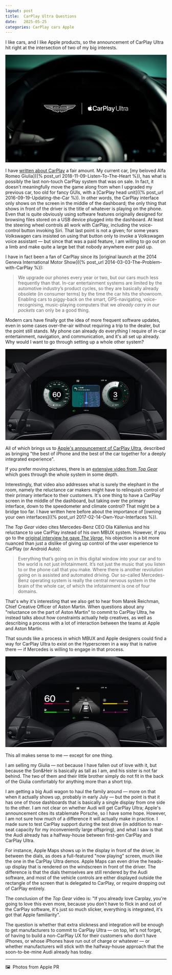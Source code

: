 ```yaml
---
layout: post
title:  CarPlay Ultra Questions
date:   2025-05-25
categories: CarPlay cars Apple 
---
```


I like cars, and I like Apple products, so the announcement of CarPlay Ultra hit right at the intersection of two of my big interests.

![CarPlay Ultra in an Aston Martin dashboard](/images/motor283-Aston_Martin_Apple_CarPlay_Ultra_02-2578651128.jpg)

I have [written about CarPlay](https://findthethread.blog/categories/#CarPlay) a fair amount. My current car, [my beloved Alfa Romeo Giulia]({% post_url 2018-11-09-Listen-To-The-Heart %}), has what is possibly the last non-touch CarPlay system that was on sale. In fact, it doesn't meaningfully move the game along from when I upgraded my previous car, too old for fancy GUIs, with a [CarPlay head unit]({% post_url 2016-09-19-Updating-the-Car %}). In other words, the CarPlay interface only shows on the screen in the middle of the dashboard; the only thing that shows in front of the driver is the title of whatever is playing on the phone. Even that is quite obviously using software features originally designed for browsing files stored on a USB device plugged into the dashboard. At least the steering wheel controls all work with CarPlay, including the voice-control button invoking Siri. That last point is not a given; for some years Volkswagen cars insisted on using that button only to invoke a Volkswagen voice assistant — but since that was a paid feature, I am willing to go out on a limb and make quite a large bet that nobody anywhere ever paid up.

I have in fact been a fan of CarPlay since its [original launch at the 2014 Geneva International Motor Show]({% post_url 2014-03-03-The-Problem-with-CarPlay %}):

> We upgrade our phones every year or two, but our cars much less frequently than that. In-car entertainment systems are limited by the automotive industry’s product cycles, so they are basically already obsolete (in consumer terms) by the time the car hits the showroom. Enabling cars to piggy-back on the smart, GPS-navigating, voice-recognising, music-playing computers that we *already carry in our pockets* can only be a good thing.

Modern cars have finally got the idea of more frequent software updates, even in some cases over-the-air without requiring a trip to the dealer, but the point still stands. My phone can already do everything I require of in-car entertainment, navigation, and communication, and it's all set up already. Why would I want to go through setting up a whole other system?

![CarPlay Ultra in an Aston Martin dashboard](/images/Apple-CarPlay-Ultra-cluster-Maps_big.jpg.large_2x.jpg)

All of which brings us to [Apple's announcement of CarPlay Ultra](https://www.apple.com/newsroom/2025/05/carplay-ultra-the-next-generation-of-carplay-begins-rolling-out-today/), described as bringing "the best of iPhone and the best of the car together for a deeply integrated experience".

If you prefer moving pictures, there is an [extensive video from *Top Gear*](https://www.youtube.com/watch?v=EQlLjVraA9g) which goes through the whole system in some depth. 

Interestingly, that video also addresses what is surely the elephant in the room, namely the reluctance car makers might have to relinquish control of their primary interface to their customers. It's one thing to have a CarPlay screen in the middle of the dashboard, but taking over the primary interface, down to the speedometer and climate control? That might be a bridge too far. I have written here before about the importance of [owning your own interfaces]({% post_url 2017-02-14-Own-Your-Interfaces %}).

The *Top Gear* video cites Mercedes-Benz CEO Ola Källenius and his reluctance to use CarPlay instead of his own MBUX system. However, if you go to the [original interview he gave *The Verge*](https://www.theverge.com/24140551/mercedes-benz-ola-kallenius-ev-gwagen-carplay-apple), his objection is a bit more nuanced than just a dislike of giving up control of the user experience to CarPlay (or Android Auto):

> Everything that’s going on in this digital window into your car and to the world is not just infotainment. It’s not just the music that you listen to or the phone call that you make. Where there is another revolution going on is assisted and automated driving. Our so-called Mercedes-Benz operating system is really the central nervous system in the brain of the whole car, of which the infotainment is one of four domains.

That's why it's interesting that we also get to hear from Marek Reichman, Chief Creative Officer of Aston Martin. When questions about any "reluctance on the part of Aston Martin" to commit to CarPlay Ultra, he instead talks about how constraints actually help creatives, as well as describing a process with a lot of interaction between the teams at Apple and Aston Martin.

That sounds like a process in which MBUX and Apple designers could find a way for CarPlay Ultra to exist on the Hyperscreen in a way that is native there — if Mercedes is willing to engage in that process. 

![CarPlay Ultra in an Aston Martin dashboard](/images/Apple-CarPlay-Ultra-instrument-cluster-themes-02_big.jpg.large_2x.jpg)

This all makes sense to me — except for one thing. 

I am selling my Giulia — not because I have fallen out of love with it, but because the Son&Heir is basically as tall as I am, and his sister is not far behind. The two of them and their little brother simply do not fit in the back of the Giulia comfortably for anything more than a short trip.

I am getting a big Audi wagon to haul the family around — more on that when it actually shows up, probably in early July — but the point is that it has one of those dashboards that is basically a single display from one side to the other. I am not clear on whether Audi will get CarPlay Ultra; Apple's announcement cites its stablemate Porsche, so I have some hope. However, I am not sure how much of a difference it will actually make in practice. I made sure to test CarPlay support during the test drive (in addition to rear-seat capacity for my inconveniently large offspring), and what I saw is that the Audi already has a halfway-house between first-gen CarPlay and CarPlay Ultra.

For instance, Apple Maps shows up in the display in front of the driver, in between the dials, as does a full-featured "now playing" screen, much like the one in the CarPlay Ultra demos. Apple Maps can even drive the heads-up display that is rendered on the windscreen in front of the driver. The difference is that the dials themselves are still rendered by the Audi software, and most of the vehicle controls are either displayed outside the rectangle of the screen that is delegated to CarPlay, or require dropping out of CarPlay entirely.

The conclusion of the *Top Gear* video is: "If you already love Carplay, you're going to love this even more, because you don't have to flick in and out of the CarPlay software, it's just so much slicker, everything is integrated, it's got that Apple familiarity". 

The question is whether that extra slickness and integration will be enough to get manufacturers to commit to CarPlay Ultra — on top, let's not forget, of having to build a non-CarPlay UX for their customers who don't have iPhones, or whose iPhones have run out of charge or whatever — or whether manufacturers will stick with the halfway-house approach that the soon-to-be-mine Audi already has today.

***

🖼️  Photos from Apple PR